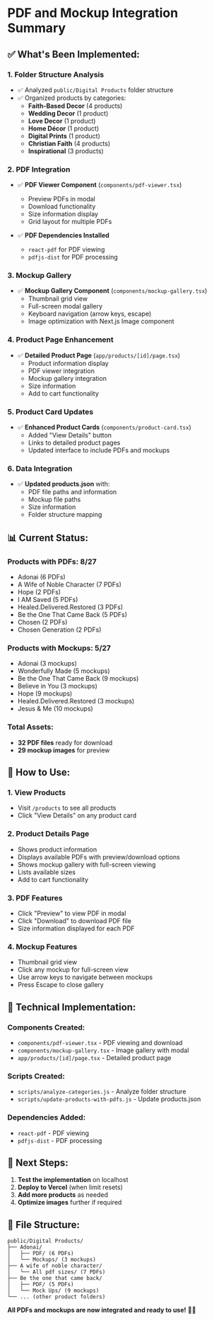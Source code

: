 # PDF and Mockup Integration Summary

## ✅ **What's Been Implemented:**

### **1. Folder Structure Analysis**
- ✅ Analyzed `public/Digital Products` folder structure
- ✅ Organized products by categories:
  - **Faith-Based Decor** (4 products)
  - **Wedding Decor** (1 product)
  - **Love Decor** (1 product)
  - **Home Décor** (1 product)
  - **Digital Prints** (1 product)
  - **Christian Faith** (4 products)
  - **Inspirational** (3 products)

### **2. PDF Integration**
- ✅ **PDF Viewer Component** (`components/pdf-viewer.tsx`)
  - Preview PDFs in modal
  - Download functionality
  - Size information display
  - Grid layout for multiple PDFs

- ✅ **PDF Dependencies Installed**
  - `react-pdf` for PDF viewing
  - `pdfjs-dist` for PDF processing

### **3. Mockup Gallery**
- ✅ **Mockup Gallery Component** (`components/mockup-gallery.tsx`)
  - Thumbnail grid view
  - Full-screen modal gallery
  - Keyboard navigation (arrow keys, escape)
  - Image optimization with Next.js Image component

### **4. Product Page Enhancement**
- ✅ **Detailed Product Page** (`app/products/[id]/page.tsx`)
  - Product information display
  - PDF viewer integration
  - Mockup gallery integration
  - Size information
  - Add to cart functionality

### **5. Product Card Updates**
- ✅ **Enhanced Product Cards** (`components/product-card.tsx`)
  - Added "View Details" button
  - Links to detailed product pages
  - Updated interface to include PDFs and mockups

### **6. Data Integration**
- ✅ **Updated products.json** with:
  - PDF file paths and information
  - Mockup file paths
  - Size information
  - Folder structure mapping

## 📊 **Current Status:**

### **Products with PDFs: 8/27**
- Adonai (6 PDFs)
- A Wife of Noble Character (7 PDFs)
- Hope (2 PDFs)
- I AM Saved (5 PDFs)
- Healed.Delivered.Restored (3 PDFs)
- Be the One That Came Back (5 PDFs)
- Chosen (2 PDFs)
- Chosen Generation (2 PDFs)

### **Products with Mockups: 5/27**
- Adonai (3 mockups)
- Wonderfully Made (5 mockups)
- Be the One That Came Back (9 mockups)
- Believe in You (3 mockups)
- Hope (9 mockups)
- Healed.Delivered.Restored (3 mockups)
- Jesus & Me (10 mockups)

### **Total Assets:**
- **32 PDF files** ready for download
- **29 mockup images** for preview

## 🚀 **How to Use:**

### **1. View Products**
- Visit `/products` to see all products
- Click "View Details" on any product card

### **2. Product Details Page**
- Shows product information
- Displays available PDFs with preview/download options
- Shows mockup gallery with full-screen viewing
- Lists available sizes
- Add to cart functionality

### **3. PDF Features**
- Click "Preview" to view PDF in modal
- Click "Download" to download PDF file
- Size information displayed for each PDF

### **4. Mockup Features**
- Thumbnail grid view
- Click any mockup for full-screen view
- Use arrow keys to navigate between mockups
- Press Escape to close gallery

## 🔧 **Technical Implementation:**

### **Components Created:**
- `components/pdf-viewer.tsx` - PDF viewing and download
- `components/mockup-gallery.tsx` - Image gallery with modal
- `app/products/[id]/page.tsx` - Detailed product page

### **Scripts Created:**
- `scripts/analyze-categories.js` - Analyze folder structure
- `scripts/update-products-with-pdfs.js` - Update products.json

### **Dependencies Added:**
- `react-pdf` - PDF viewing
- `pdfjs-dist` - PDF processing

## 🎯 **Next Steps:**

1. **Test the implementation** on localhost
2. **Deploy to Vercel** (when limit resets)
3. **Add more products** as needed
4. **Optimize images** further if required

## 📁 **File Structure:**
```
public/Digital Products/
├── Adonai/
│   ├── PDF/ (6 PDFs)
│   └── Mockups/ (3 mockups)
├── A wife of noble character/
│   └── All pdf sizes/ (7 PDFs)
├── Be the one that came back/
│   ├── PDF/ (5 PDFs)
│   └── Mock Ups/ (9 mockups)
└── ... (other product folders)
```

**All PDFs and mockups are now integrated and ready to use!** 🎨✨

